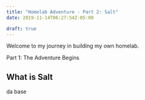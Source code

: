 ```yaml
---
title: "Homelab Adventure - Part 2: Salt"
date: 2019-11-14T06:27:54Z-05:00

draft: true
---
```


Welcome to my journey in building my own homelab.

Part 1:  The Adventure Begins

<!--more-->

## What is Salt

da base
